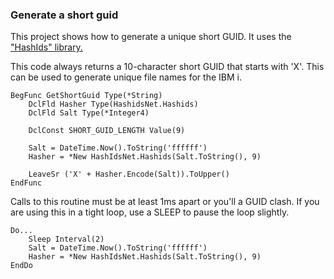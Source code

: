 ### Generate a short guid

This project shows how to generate a unique short GUID. It uses the ["HashIds" 
library.](https://hashids.org/net/)

This code always returns a 10-character short GUID that starts with 'X'. This can be used to generate unique file names for the IBM i. 

    BegFunc GetShortGuid Type(*String) 
        DclFld Hasher Type(HashidsNet.Hashids) 
        DclFld Salt Type(*Integer4) 

        DclConst SHORT_GUID_LENGTH Value(9) 

        Salt = DateTime.Now().ToString('ffffff')
        Hasher = *New HashIdsNet.Hashids(Salt.ToString(), 9)

        LeaveSr ('X' + Hasher.Encode(Salt)).ToUpper()
    EndFunc 

Calls to this routine must be at least 1ms apart or you'll a GUID clash. If you are using this in a tight loop, use a SLEEP to pause the loop slightly.

    Do... 
        Sleep Interval(2) 
        Salt = DateTime.Now().ToString('ffffff')
        Hasher = *New HashIdsNet.Hashids(Salt.ToString(), 9)
    EndDo         
